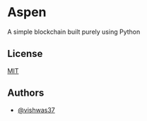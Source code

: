 # Aspen

A simple blockchain built purely using Python


## License

[MIT](https://choosealicense.com/licenses/mit/)


## Authors

- [@vishwas37](https://github.com/vishwas37)
